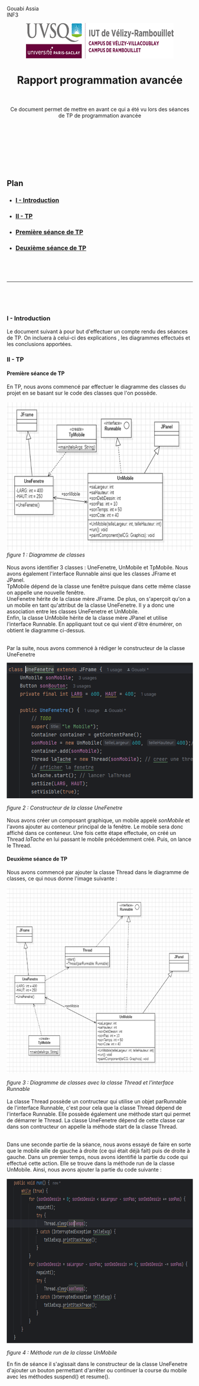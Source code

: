 Gouabi Assia <br>
INF3

<div align="center">
<img height="95" width="400" src="../img/iut_velizy.png" title="logo vélizy"/>

# Rapport programmation avancée

<br><br>
Ce document permet de mettre en avant ce qui a été vu lors des séances de TP de programmation avancée

</div>

<br><br><br><br><br><br><br>

## Plan
- ### [I - Introduction](#p1)
- ### [II - TP](#p2)
- ### [Première séance de TP ](#p3)
- ### [Deuxième séance de TP ](#p4)

<br><br><br>

----------

<br><br><br>

### <a name="p1"></a> I - Introduction

Le document suivant à pour but d'effectuer un compte rendu des séances de TP. On incluera à celui-ci des explications , les diagrammes effectués et les conclusions apportées. 


### <a name="p2"></a> II - TP 

#### <a name="p3"></a> Première séance de TP 

En TP, nous avons commencé par effectuer le diagramme des classes du projet en se basant sur le code des classes que l'on possède. 
<br><br>
<img height="400" width="700" src="../img/TP1DiagrammeClasse.PNG" title="diagramme"/>
<br>
*figure 1 : Diagramme de classes*
<br><br>
Nous avons identifier 3 classes : UneFenetre, UnMobile et TpMobile. Nous avons également l'interface Runnable ainsi que les classes JFrame et JPanel.
<br>
TpMobile dépend de la classe une fenêtre puisque dans cette même classe on appelle une nouvelle fenêtre.
<br>
UneFenetre hérite de la classe mère JFrame. De plus, on s'aperçoit qu'on a un mobile en tant qu'attribut de la classe UneFenetre. Il y a donc une association entre les classes UneFenetre et UnMobile.
<br>
Enfin, la classe UnMobile hérite de la classe mère JPanel et utilise l'interface Runnable.
En appliquant tout ce qui vient d'être énumérer, on obtient le diagramme ci-dessus.
<br>


<br>Par la suite, nous avons commencé à rédiger le constructeur de la classe UneFenetre

<img height="366" width="524" src="../img/Contructeur_UneFenetre.jpg" title="diagramme"/>

*figure 2 : Constructeur de la classe UneFenetre*
<br><br>
Nous avons créer un composant graphique, un mobile appelé <i>sonMobile</i> et l'avons ajouter au conteneur principal de la fenêtre. Le mobile sera donc affiché dans ce conteneur. Une fois cette étape effectuée, on créé un Thread *laTache* en lui passant le mobile précédemment créé. Puis, on lance le Thread.

#### <a name="p4"></a> Deuxième séance de TP

Nous avons commencé par ajouter la classe Thread dans le diagramme de classes, ce qui nous donne l'image suivante : 
<br><br>
<img height="500" width="700" src="../img/TP1DiagrammeClasseThread.PNG" title="diagrammeThread"/>

*figure 3 : Diagramme de classes avec la classe Thread et l'interface Runnable*
<br><br>
La classe Thread possède un contructeur qui utilise un objet parRunnable de l'interface Runnable, c'est pour cela que la classe Thread dépend de l'interface Runnable. Elle possède également une méthode start qui permet de démarrer le Thread. 
La classe UneFenetre dépend de cette classe car dans son contructeur on appelle la méthode start de la classe Thread. 

<br> Dans une seconde partie de la séance, nous avons essayé de faire en sorte que le mobile aille de gauche à droite (ce qui était déjà fait) puis de droite à gauche. Dans un premier temps, nous avons identifié la partie du code qui effectué cette action. Elle se trouve dans la méthode run de la classe UnMobile. Ainsi, nous avons ajouter la partie du code suivante :
<br><br>
<img height="443" width="789" src="../img/methodeRun.PNG" title="code"/>

*figure 4 : Méthode run de la classe UnMobile*

En fin de séance il s'agissait dans le constructeur de la classe UneFenetre d'ajouter un bouton permettant d'arrêter ou continuer la course du mobile avec les méthodes suspend() et resume().  